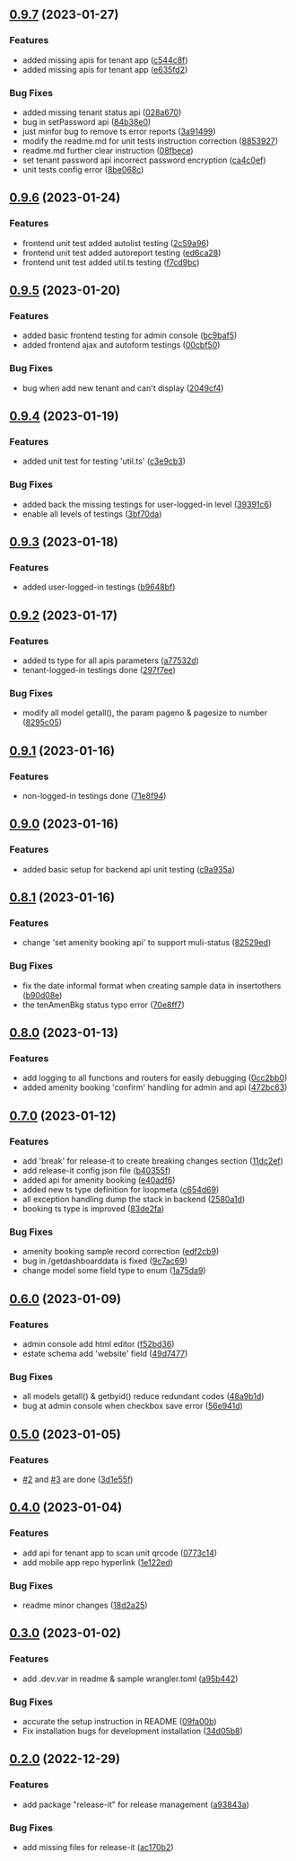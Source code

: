 

## [0.9.7](https://github.com/simonho288/estateman_backend/compare/v0.9.6...v0.9.7) (2023-01-27)


### Features

* added missing apis for tenant app ([c544c8f](https://github.com/simonho288/estateman_backend/commit/c544c8fddb0ad9e54ccb0513e40eb741e5134a4f))
* added missing apis for tenant app ([e635fd2](https://github.com/simonho288/estateman_backend/commit/e635fd2868a30716fa743319c20207a71174cbb6))


### Bug Fixes

* added missing tenant status api ([028a670](https://github.com/simonho288/estateman_backend/commit/028a6703698793eec73b626bd8b1156f99227a18))
* bug in setPassword api ([84b38e0](https://github.com/simonho288/estateman_backend/commit/84b38e06c74853ad4e14d5ee59de6caf83924417))
* just minfor bug to remove ts error reports ([3a91499](https://github.com/simonho288/estateman_backend/commit/3a91499d56173389d5723503cba8c37e093af335))
* modify the readme.md for unit tests instruction correction ([8853927](https://github.com/simonho288/estateman_backend/commit/88539277bc6060be8600d02d7ea3d250d15700a9))
* readme.md further clear instruction ([08fbece](https://github.com/simonho288/estateman_backend/commit/08fbece5ec8852d780935e6bb05894e365347d1c))
* set tenant password api incorrect password encryption ([ca4c0ef](https://github.com/simonho288/estateman_backend/commit/ca4c0ef93638ed420f8ff7a66818dcf3eb7a5ec5))
* unit tests config error ([8be068c](https://github.com/simonho288/estateman_backend/commit/8be068cf7ea737923995cfa3dc24420238eb1a3a))

## [0.9.6](https://github.com/simonho288/estateman_backend/compare/v0.9.5...v0.9.6) (2023-01-24)


### Features

* frontend unit test added autolist testing ([2c59a96](https://github.com/simonho288/estateman_backend/commit/2c59a9610b88efe279e7dec7bece43e17c790b7d))
* frontend unit test added autoreport testing ([ed6ca28](https://github.com/simonho288/estateman_backend/commit/ed6ca28a759bf9b0e0ad22da0bdddce872594e2d))
* frontend unit test added util.ts testing ([f7cd9bc](https://github.com/simonho288/estateman_backend/commit/f7cd9bc1ceb00bb60aedc476e0f7393bbb4a064d))

## [0.9.5](https://github.com/simonho288/estateman_backend/compare/v0.9.4...v0.9.5) (2023-01-20)


### Features

* added basic frontend testing for admin console ([bc9baf5](https://github.com/simonho288/estateman_backend/commit/bc9baf572db02a2766da6edd89b410a7b1ef6afb))
* added frontend ajax and autoform testings ([00cbf50](https://github.com/simonho288/estateman_backend/commit/00cbf5051bd52481b110011b087610b632c44554))


### Bug Fixes

* bug when add new tenant and can't display ([2049cf4](https://github.com/simonho288/estateman_backend/commit/2049cf410dda91f150c35ef4550e60764d18f051))

## [0.9.4](https://github.com/simonho288/estateman_backend/compare/v0.9.3...v0.9.4) (2023-01-19)


### Features

* added unit test for testing 'util.ts' ([c3e9cb3](https://github.com/simonho288/estateman_backend/commit/c3e9cb3a12a7828896c9c5c470be2eea0a5bee51))


### Bug Fixes

* added back the missing testings for user-logged-in level ([39391c6](https://github.com/simonho288/estateman_backend/commit/39391c6e635a2d044abdd8805327eb3b5a0559c3))
* enable all levels of testings ([3bf70da](https://github.com/simonho288/estateman_backend/commit/3bf70daa03623f56ecf1fe8c1fb40e725f9114f7))

## [0.9.3](https://github.com/simonho288/estateman_backend/compare/v0.9.2...v0.9.3) (2023-01-18)


### Features

* added user-logged-in testings ([b9648bf](https://github.com/simonho288/estateman_backend/commit/b9648bfb62f751c85eb3452b2abe93cf47d4b1f9))

## [0.9.2](https://github.com/simonho288/estateman_backend/compare/v0.9.1...v0.9.2) (2023-01-17)


### Features

* added ts type for all apis parameters ([a77532d](https://github.com/simonho288/estateman_backend/commit/a77532d2d4c8750df49f41a25491460410a83f73))
* tenant-logged-in testings done ([297f7ee](https://github.com/simonho288/estateman_backend/commit/297f7ee9ff846b0c6863f8abd48f78042dbc94b9))


### Bug Fixes

* modify all model getall(), the param pageno & pagesize to number ([8295c05](https://github.com/simonho288/estateman_backend/commit/8295c05f1cc22aa95055eebc97b8a34bc0302c6a))

## [0.9.1](https://github.com/simonho288/estateman_backend/compare/v0.9.0...v0.9.1) (2023-01-16)


### Features

* non-logged-in testings done ([71e8f94](https://github.com/simonho288/estateman_backend/commit/71e8f94a4b6ebdfc0709b5c20c0ccdabd6d35970))

## [0.9.0](https://github.com/simonho288/estateman_backend/compare/v0.8.1...v0.9.0) (2023-01-16)


### Features

* added basic setup for backend api unit testing ([c9a935a](https://github.com/simonho288/estateman_backend/commit/c9a935a0bae588276e42f3f701149e49f66db2f4))

## [0.8.1](https://github.com/simonho288/estateman_backend/compare/v0.8.0...v0.8.1) (2023-01-16)


### Features

* change 'set amenity booking api' to support muli-status ([82529ed](https://github.com/simonho288/estateman_backend/commit/82529ed37c8279ea2d889cf479f8413d31c4dcf8))


### Bug Fixes

* fix the date informal format when creating sample data in insertothers ([b90d08e](https://github.com/simonho288/estateman_backend/commit/b90d08e42e153f77f741b9cade436f6038d6e9bf))
* the tenAmenBkg status typo error ([70e8ff7](https://github.com/simonho288/estateman_backend/commit/70e8ff7254a2757d7cd565fdf37f49afb4764887))

## [0.8.0](https://github.com/simonho288/estateman_backend/compare/v0.7.0...v0.8.0) (2023-01-13)


### Features

* add logging to all functions and routers for easily debugging ([0cc2bb0](https://github.com/simonho288/estateman_backend/commit/0cc2bb033a407f073c00857a173b3c26fc0e3996))
* added amenity booking 'confirm' handling for admin and api ([472bc63](https://github.com/simonho288/estateman_backend/commit/472bc6310f238b1e19eb8d31331075d29658bb8e))

## [0.7.0](https://github.com/simonho288/estateman_backend/compare/v0.6.0...v0.7.0) (2023-01-12)


### Features

* add 'break' for release-it to create breaking changes section ([11dc2ef](https://github.com/simonho288/estateman_backend/commit/11dc2ef90c12abf60967c566d25362f78da59b0d))
* add release-it config json file ([b40355f](https://github.com/simonho288/estateman_backend/commit/b40355fb91a0e5370daf8dd3cb87b806a31e03eb))
* added api for amenity booking ([e40adf6](https://github.com/simonho288/estateman_backend/commit/e40adf691b0d5e05e33a302adb890e44dc675d2d))
* added new ts type definition for loopmeta ([c654d69](https://github.com/simonho288/estateman_backend/commit/c654d69de9520da262329b8be43cecaa67825d89))
* all exception handling dump the stack in backend ([2580a1d](https://github.com/simonho288/estateman_backend/commit/2580a1d2884dd8cbd14e937e3d49d6083fe5ca0b))
* booking ts type is improved ([83de2fa](https://github.com/simonho288/estateman_backend/commit/83de2fa777e0b6398b58b0671a53a15a428280dd))


### Bug Fixes

* amenity booking sample record correction ([edf2cb9](https://github.com/simonho288/estateman_backend/commit/edf2cb96bd100603f7f978e76581e7fc82d9cc59))
* bug in /getdashboarddata is fixed ([9c7ac69](https://github.com/simonho288/estateman_backend/commit/9c7ac69a644d05426aa86c2070addbf085ebb892))
* change model some field type to enum ([1a75da9](https://github.com/simonho288/estateman_backend/commit/1a75da90f552e48198aca30194125b67fbceb8b6))

## [0.6.0](https://github.com/simonho288/estateman_backend/compare/v0.5.0...v0.6.0) (2023-01-09)


### Features

* admin console add html editor ([f52bd36](https://github.com/simonho288/estateman_backend/commit/f52bd362d26a98233219107a2c6e83aa081468c4))
* estate schema add 'website' field ([49d7477](https://github.com/simonho288/estateman_backend/commit/49d7477d7f43b7b514d65760f87b20d8737b3bb9))


### Bug Fixes

* all models getall() & getbyid() reduce redundant codes ([48a9b1d](https://github.com/simonho288/estateman_backend/commit/48a9b1d8fad3449038af33b659a47d14d58b151b))
* bug at admin console when checkbox save error ([56e941d](https://github.com/simonho288/estateman_backend/commit/56e941d5d855d534f913d9188cdc154bc7c38e79))

## [0.5.0](https://github.com/simonho288/estateman_backend/compare/v0.4.0...v0.5.0) (2023-01-05)


### Features

* [#2](https://github.com/simonho288/estateman_backend/issues/2) and [#3](https://github.com/simonho288/estateman_backend/issues/3) are done ([3d1e55f](https://github.com/simonho288/estateman_backend/commit/3d1e55f30aa61d32d18f3f9b9a6bae5cb9e32a5f))

## [0.4.0](https://github.com/simonho288/estateman_backend/compare/v0.3.0...v0.4.0) (2023-01-04)


### Features

* add api for tenant app to scan unit qrcode ([0773c14](https://github.com/simonho288/estateman_backend/commit/0773c14b20311e800a15245f61553176b9f2b7cc))
* add mobile app repo hyperlink ([1e122ed](https://github.com/simonho288/estateman_backend/commit/1e122ed8990fe4e6c3f32dc66f9ad15cb7bd679b))


### Bug Fixes

* readme minor changes ([18d2a25](https://github.com/simonho288/estateman_backend/commit/18d2a25ca91cf5a04c83793d52ee9fce35909c4f))

## [0.3.0](https://github.com/simonho288/estateman_backend/compare/v0.2.0...v0.3.0) (2023-01-02)


### Features

* add .dev.var in readme & sample wrangler.toml ([a95b442](https://github.com/simonho288/estateman_backend/commit/a95b442bd018f9b36d5afbc983b5e1e5c54c0ad4))


### Bug Fixes

* accurate the setup instruction in README ([09fa00b](https://github.com/simonho288/estateman_backend/commit/09fa00b6fba5dc51f253fc3d2e4e586fe42503f7))
* Fix installation bugs for development installation ([34d05b8](https://github.com/simonho288/estateman_backend/commit/34d05b86b26b287dc1bc2961b70be2511cb6f920))

## [0.2.0](https://github.com/simonho288/estateman_backend/compare/v0.1.0...v0.2.0) (2022-12-29)


### Features

* add package "release-it" for release management ([a93843a](https://github.com/simonho288/estateman_backend/commit/a93843a42fde8e51e5b346894fc7e1945068ede8))


### Bug Fixes

* add missing files for release-it ([ac170b2](https://github.com/simonho288/estateman_backend/commit/ac170b2b0e1434fa7544b04c7b73a1983ba65dea))